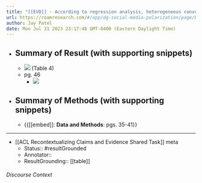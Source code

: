 ```yaml
---
title: "[[EVD]] - According to regression analysis, heterogeneous conversations were longer when they involved users who are placed on the more moderate and central positions of the debate, and were probably more disposed to hear the other side. - [[@balcellsCrossingLinesTwitter2020]]"
url: https://roamresearch.com/#/app/dg-social-media-polarization/page/DH7kbqJd1
author: Jay Patel
date: Mon Jul 31 2023 23:17:48 GMT-0400 (Eastern Daylight Time)
---
```


- ## Summary of Result (with supporting snippets)
    - ![](https://firebasestorage.googleapis.com/v0/b/firescript-577a2.appspot.com/o/imgs%2Fapp%2Fdg-social-media-polarization%2Fdo3mbK2pn8.png?alt=media&token=31f0504f-9d85-4e46-8a9a-3a835da6fe58) (Table 4)
    - pg. 46
        - ![](https://firebasestorage.googleapis.com/v0/b/firescript-577a2.appspot.com/o/imgs%2Fapp%2Fdg-social-media-polarization%2F-k5qd8I5Zg.18.11.png?alt=media&token=6f08a20e-0931-49ad-bac5-6bb4aec5787c)
- ## Summary of Methods (with supporting snippets)
    - {{[[embed]]: **Data and Methods**: pgs. 35-41}}
- ---
- [[ACL Recontextualizing Claims and Evidence Shared Task]] meta
    - Status:: #resultGrounded
    - Annotator::
    - ResultGrounding:: [[table]]

###### Discourse Context


